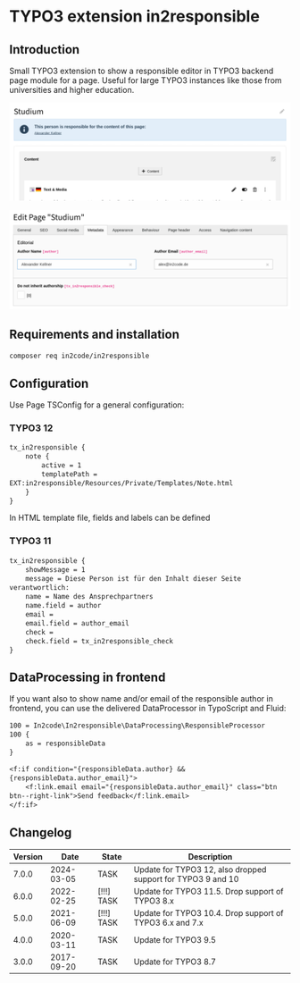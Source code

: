# TYPO3 extension in2responsible

## Introduction

Small TYPO3 extension to show a responsible editor in TYPO3 backend page module for a page. Useful for large TYPO3
instances like those from universities and higher education.

![Page module](Documentation/Images/screenshot_backend_pagemodule.png)

![Page settings](Documentation/Images/screenshot_backend_pagesettings.png)


## Requirements and installation

```
composer req in2code/in2responsible
```


## Configuration

Use Page TSConfig for a general configuration:

### TYPO3 12

```
tx_in2responsible {
	note {
		active = 1
		templatePath = EXT:in2responsible/Resources/Private/Templates/Note.html
	}
}
```

In HTML template file, fields and labels can be defined

### TYPO3 11

```
tx_in2responsible {
	showMessage = 1
	message = Diese Person ist für den Inhalt dieser Seite verantwortlich:
	name = Name des Ansprechpartners
	name.field = author
	email =
	email.field = author_email
	check =
	check.field = tx_in2responsible_check
}
```


## DataProcessing in frontend

If you want also to show name and/or email of the responsible author in frontend, you can use the delivered
DataProcessor in TypoScript and Fluid:

```
100 = In2code\In2responsible\DataProcessing\ResponsibleProcessor
100 {
    as = responsibleData
}
```

```
<f:if condition="{responsibleData.author} && {responsibleData.author_email}">
	<f:link.email email="{responsibleData.author_email}" class="btn btn--right-link">Send feedback</f:link.email>
</f:if>
```


## Changelog

| Version | Date       | State      | Description                                                   |
|---------|------------|------------|---------------------------------------------------------------|
| 7.0.0   | 2024-03-05 | TASK       | Update for TYPO3 12, also dropped support for TYPO3 9 and 10  |
| 6.0.0   | 2022-02-25 | [!!!] TASK | Update for TYPO3 11.5. Drop support of TYPO3 8.x              |
| 5.0.0   | 2021-06-09 | [!!!] TASK | Update for TYPO3 10.4. Drop support of TYPO3 6.x and 7.x      |
| 4.0.0   | 2020-03-11 | TASK       | Update for TYPO3 9.5                                          |
| 3.0.0   | 2017-09-20 | TASK       | Update for TYPO3 8.7                                          |
